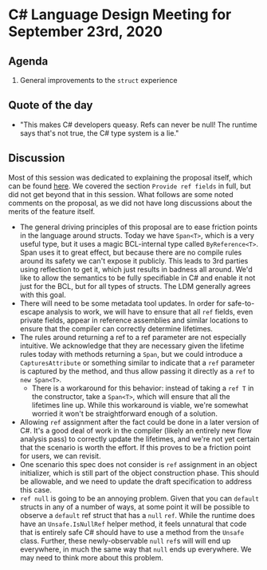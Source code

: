 # C# Language Design Meeting for September 23rd, 2020

## Agenda

1. General improvements to the `struct` experience

## Quote of the day

- "This makes C# developers queasy. Refs can never be null! The runtime says that's not true, the C# type system is a lie."

## Discussion

Most of this session was dedicated to explaining the proposal itself, which can be found [here](https://github.com/dotnet/csharplang/pull/3936).
We covered the section `Provide ref fields` in full, but did not get beyond that in this session. What follows are some noted comments on the
proposal, as we did not have long discussions about the merits of the feature itself.

* The general driving principles of this proposal are to ease friction points in the language around structs. Today we have `Span<T>`, which is
a very useful type, but it uses a magic BCL-internal type called `ByReference<T>`. Span uses it to great effect, but because there are no compile
rules around its safety we can't expose it publicly. This leads to 3rd parties using reflection to get it, which just results in badness all
around. We'd like to allow the semantics to be fully specifiable in C# and enable it not just for the BCL, but for all types of structs. The LDM
generally agrees with this goal.
* There will need to be some metadata tool updates. In order for safe-to-escape analysis to work, we will have to ensure that all `ref` fields,
even private fields, appear in reference assemblies and similar locations to ensure that the compiler can correctly determine lifetimes.
* The rules around returning a ref to a ref parameter are not especially intuitive. We acknowledge that they are necessary given the lifetime
rules today with methods returning a `Span`, but we could introduce a `CapturesAttribute` or something similar to indicate that a `ref` parameter
is captured by the method, and thus allow passing it directly as a `ref` to `new Span<T>`.
    * There is a workaround for this behavior: instead of taking a `ref T` in the constructor, take a `Span<T>`, which will ensure that all the
    lifetimes line up. While this workaround is viable, we're somewhat worried it won't be straightforward enough of a solution.
* Allowing `ref` assignment after the fact could be done in a later version of C#. It's a good deal of work in the compiler (likely an entirely
new flow analysis pass) to correctly update the lifetimes, and we're not yet certain that the scenario is worth the effort. If this proves to be
a friction point for users, we can revisit.
* One scenario this spec does not consider is `ref` assignment in an object initializer, which is still part of the object construction phase.
This should be allowable, and we need to update the draft specification to address this case.
* `ref null` is going to be an annoying problem. Given that you can `default` structs in any of a number of ways, at some point it will be possible
to observe a `default` ref struct that has a `null` `ref`. While the runtime does have an `Unsafe.IsNullRef` helper method, it feels unnatural that
code that is entirely safe C# should have to use a method from the `Unsafe` class. Further, these newly-observable `null` `ref`s will will end up
everywhere, in much the same way that `null` ends up everywhere. We may need to think more about this problem.

